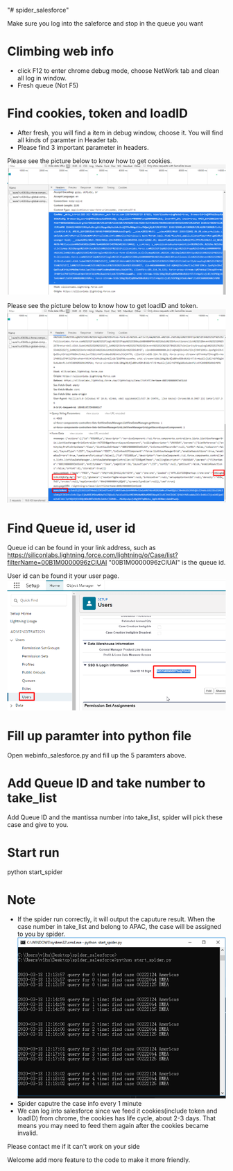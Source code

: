 "# spider_salesforce" 

Make sure you log into the saleforce and stop in the queue you want
# Climbing web info
* click F12 to enter chrome debug mode, choose NetWork tab and clean all log in window.
* Fresh queue (Not F5)
# Find cookies, token and loadID
* After fresh, you will find a item in debug window, choose it. You will find all kinds of paramter in Header tab.
* Please find 3 important parameter in headers.

Please see the picture below to know how to get cookies.
![cookies](./img/02.png)

Please see the picture below to know how to get loadID and token.
![token](./img/03.png)
# Find Queue id, user id
Queue id can be found in your link address, such as https://siliconlabs.lightning.force.com/lightning/o/Case/list?filterName=00B1M0000096zClUAI
"00B1M0000096zClUAI" is the queue id.

User id can be found it your user page.
![token](./img/04.png)

# Fill up paramter into python file
Open webinfo_salesforce.py and fill up the 5 paramters above.

# Add Queue ID and take number to take_list
Add Queue ID and the mantissa number into take_list, spider will pick these case and give to you.

# Start run
python start_spider

# Note
* If the spider run correctly, it will output the caputure result. When the case number in take_list and belong to APAC, the case will be assigned to you by spider.
![token](./img/05.png)
* Spider caputre the case info every 1 minute
* We can log into salesforce since we feed it cookies(include token and loadID)  from chrome, the cookies has life cycle, about 2-3 days. That means you may need to feed them again after the cookies became invalid.

Please contact me if it can't work on your side

Welcome add more feature to the code to make it more friendly.